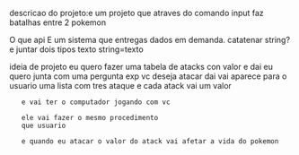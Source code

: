 descricao do projeto:e um projeto que atraves do comando input faz batalhas entre 2 pokemon

O que api
  E um sistema que entregas dados em demanda.
catatenar string?
e juntar dois tipos texto
string=texto


ideia de projeto eu quero fazer uma tabela de atacks con valor 
       e dai eu quero junta com uma pergunta exp 
       vc deseja atacar dai vai aparece para o usuario uma lista com tres ataque 
       e cada atack vai um valor 
       

       e vai ter o computador jogando com vc 

       ele vai fazer o mesmo procedimento
       que usuario

       e quando eu atacar o valor do atack vai afetar a vida do pokemon  